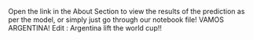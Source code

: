 Open the link in the About Section to view the results of the prediction as per the model, or simply just go through our notebook file!
VAMOS ARGENTINA! 
Edit : Argentina lift the world cup!!
